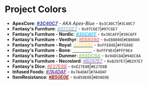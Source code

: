 # Project Colors
- **ApexCore**: [<span style="color:#3C40C7">_**#3C40C7**_</span>](https://www.colorhexa.com/3C40C7) - _AKA Apex-Blue_ - `0x3C40C7`|`#3C40C7` 
- **Fantasy's Furniture**: [<span style="color:#97C6E7">_**#97C6E7**_</span>](https://www.colorhexa.com/97C6E7) - `0x97C6E7`|`#97C6E7`
- **Fantasy's Furniture - Nordic**: [<span style="color:#30CAFF">_**#30CAFF**_</span>](https://www.colorhexa.com/30CAFF) - `0x30CAFF`|`#30CAFF`
- **Fantasy's Furniture - Venthyr**: [<span style="color:#EB8080">_**#EB8080**_</span>](https://www.colorhexa.com/EB8080) - `0xEB8080`|`#EB8080`
- **Fantasy's Furniture - Royal**: [<span style="color:#FFE88E">_**#FFE88E**_</span>](https://www.colorhexa.com/FFE88E) - `0xFFE88E`|`#FFE88E`
- **Fantasy's Furniture - Bone**: [<span style="color:#FFF9E4">_**#FFF9E4**_</span>](https://www.colorhexa.com/FFF9E4) - `0xFFF9E4`|`#FFF9E4`
- **Fantasy's Furniture - Dunmer**: [<span style="color:#94DC8A">_**#94DC8A**_</span>](https://www.colorhexa.com/94DC8A) - `0x94DC8A`|`#94DC8A`
- **Fantasy's Furniture - Necrolord**: [<span style="color:#B297E7">_**#B297E7**_</span>](https://www.colorhexa.com/B297E7) - `0xB297E7`|`#B297E7`
- **Fantasy's Dice**: [<span style="color:#E27E8B">_**#E27E8B**_</span>](https://www.colorhexa.com/E27E8B) - `0xE27E8B`|`#E27E8B`
- **Infused Foods**: [<span style="color:#7A4DAF">_**#7A4DAF**_</span>](https://www.colorhexa.com/7A4DAF) - `0x7A4DAF`|`#7A4DAF`
- **ItemResistance**: [<span style="color:#B50E0E">_**#B50E0E**_</span>](https://www.colorhexa.com/B50E0E) - `0xB50E0E`|`#B50E0E`
